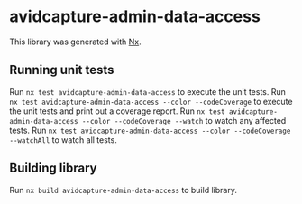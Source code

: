 # avidcapture-admin-data-access

This library was generated with [Nx](https://nx.dev).

## Running unit tests

Run `nx test avidcapture-admin-data-access` to execute the unit tests.
Run `nx test avidcapture-admin-data-access --color --codeCoverage` to execute the unit tests and print out a coverage report.
Run `nx test avidcapture-admin-data-access --color --codeCoverage --watch` to watch any affected tests.
Run `nx test avidcapture-admin-data-access --color --codeCoverage --watchAll` to watch all tests.

## Building library

Run `nx build avidcapture-admin-data-access` to build library.
